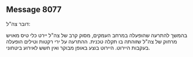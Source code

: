 ## Message 8077

דובר צה"ל:

בהמשך להתרעה שהופעלה במרחב העמקים, מסוק קרב של צה"ל יירט כלי טיס מאויש מרחוק של צה"ל שזוהתה בו תקלה טכנית. ההתרעה על ירי רקטות וטילים הופעלה בעקבות היירוט.
היירוט בוצע באופן מבוקר ואין חשש לאירוע ביטחוני.


